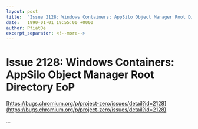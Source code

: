 ```yaml
---
layout: post
title:  "Issue 2128: Windows Containers: AppSilo Object Manager Root Directory EoP"
date:   1990-01-01 19:55:00 +0000
author: PfiatDe
excerpt_separator: <!--more-->
---
```


# Issue 2128: Windows Containers: AppSilo Object Manager Root Directory EoP
[https://bugs.chromium.org/p/project-zero/issues/detail?id=2128](https://bugs.chromium.org/p/project-zero/issues/detail?id=2128)

...
<!--more-->
